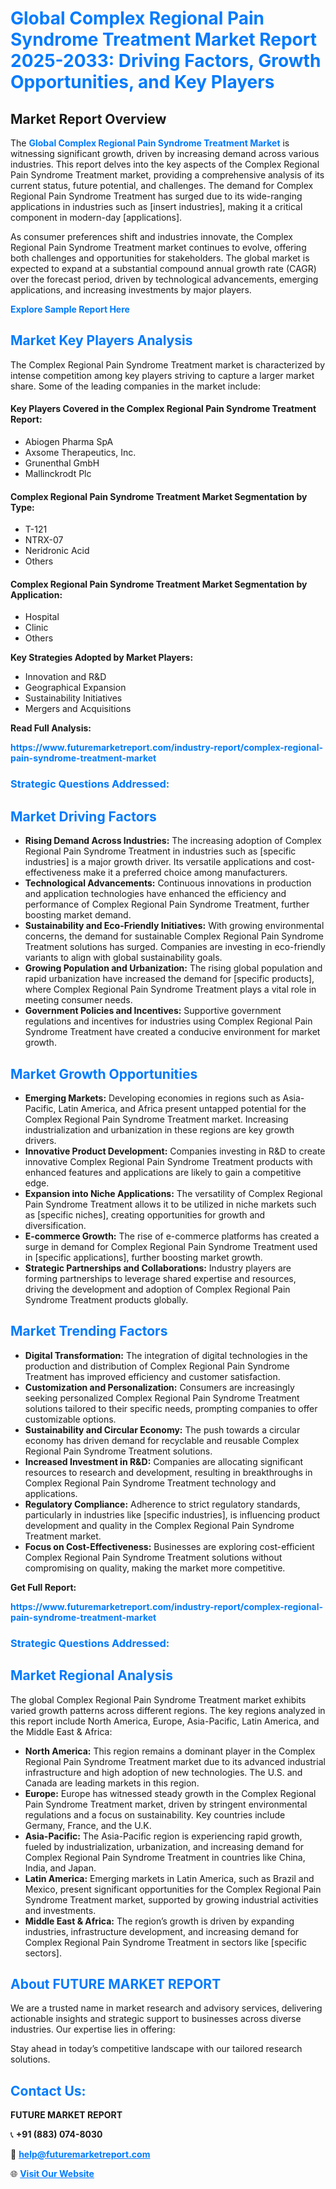 <h1 style="color: #007BFF;">Global Complex Regional Pain Syndrome Treatment Market Report 2025-2033: Driving Factors, Growth Opportunities, and Key Players</h1>

<section id="overview">
<h2>Market Report Overview</h2>
<p>The <a href="https://www.futuremarketreport.com/industry-report/complex-regional-pain-syndrome-treatment-market" style="color: #007BFF; text-decoration: none;"><strong>Global Complex Regional Pain Syndrome Treatment Market</strong></a> is witnessing significant growth, driven by increasing demand across various industries. This report delves into the key aspects of the Complex Regional Pain Syndrome Treatment market, providing a comprehensive analysis of its current status, future potential, and challenges. The demand for Complex Regional Pain Syndrome Treatment has surged due to its wide-ranging applications in industries such as [insert industries], making it a critical component in modern-day [applications].</p>
<p>As consumer preferences shift and industries innovate, the Complex Regional Pain Syndrome Treatment market continues to evolve, offering both challenges and opportunities for stakeholders. The global market is expected to expand at a substantial compound annual growth rate (CAGR) over the forecast period, driven by technological advancements, emerging applications, and increasing investments by major players.</p>
</section>

<section id="overview">
<p><a href="https://www.futuremarketreport.com/request-sample/reportId=86256" style="color: #007BFF; text-decoration: none;"><strong>Explore Sample Report Here</strong></a></p>
</section>

<section id="key-players">
<h2 style="color: #007BFF;">Market Key Players Analysis</h2>
<p>The Complex Regional Pain Syndrome Treatment market is characterized by intense competition among key players striving to capture a larger market share. Some of the leading companies in the market include:</p>
<h4>Key Players Covered in the Complex Regional Pain Syndrome Treatment Report:</h4>
<ul><li>Abiogen Pharma SpA</li><li>Axsome Therapeutics, Inc.</li><li>Grunenthal GmbH</li><li>Mallinckrodt Plc</li></ul>
<h4>Complex Regional Pain Syndrome Treatment Market Segmentation by Type:</h4>
<ul><li>T-121</li><li>NTRX-07</li><li>Neridronic Acid</li><li>Others</li></ul>

<h4>Complex Regional Pain Syndrome Treatment Market Segmentation by Application:</h4>
<ul><li>Hospital</li><li>Clinic</li><li>Others</li></ul>
<p><strong>Key Strategies Adopted by Market Players:</strong></p>
<ul>
<li>Innovation and R&D</li>
<li>Geographical Expansion</li>
<li>Sustainability Initiatives</li>
<li>Mergers and Acquisitions</li>
</ul>
</section>

<section>
<p><strong>Read Full Analysis: </strong></p><a href="https://www.futuremarketreport.com/industry-report/complex-regional-pain-syndrome-treatment-market" style="color: #007BFF; text-decoration: none;"><strong>https://www.futuremarketreport.com/industry-report/complex-regional-pain-syndrome-treatment-market</strong></a>
<h3 style="color: #007BFF;">Strategic Questions Addressed:</h3>
</section>

<section id="driving-factors">
<h2 style="color: #007BFF;">Market Driving Factors</h2>
<ul>
<li><strong>Rising Demand Across Industries:</strong> The increasing adoption of Complex Regional Pain Syndrome Treatment in industries such as [specific industries] is a major growth driver. Its versatile applications and cost-effectiveness make it a preferred choice among manufacturers.</li>
<li><strong>Technological Advancements:</strong> Continuous innovations in production and application technologies have enhanced the efficiency and performance of Complex Regional Pain Syndrome Treatment, further boosting market demand.</li>
<li><strong>Sustainability and Eco-Friendly Initiatives:</strong> With growing environmental concerns, the demand for sustainable Complex Regional Pain Syndrome Treatment solutions has surged. Companies are investing in eco-friendly variants to align with global sustainability goals.</li>
<li><strong>Growing Population and Urbanization:</strong> The rising global population and rapid urbanization have increased the demand for [specific products], where Complex Regional Pain Syndrome Treatment plays a vital role in meeting consumer needs.</li>
<li><strong>Government Policies and Incentives:</strong> Supportive government regulations and incentives for industries using Complex Regional Pain Syndrome Treatment have created a conducive environment for market growth.</li>
</ul>
</section>

<section id="growth-opportunities">
<h2 style="color: #007BFF;">Market Growth Opportunities</h2>
<ul>
<li><strong>Emerging Markets:</strong> Developing economies in regions such as Asia-Pacific, Latin America, and Africa present untapped potential for the Complex Regional Pain Syndrome Treatment market. Increasing industrialization and urbanization in these regions are key growth drivers.</li>
<li><strong>Innovative Product Development:</strong> Companies investing in R&D to create innovative Complex Regional Pain Syndrome Treatment products with enhanced features and applications are likely to gain a competitive edge.</li>
<li><strong>Expansion into Niche Applications:</strong> The versatility of Complex Regional Pain Syndrome Treatment allows it to be utilized in niche markets such as [specific niches], creating opportunities for growth and diversification.</li>
<li><strong>E-commerce Growth:</strong> The rise of e-commerce platforms has created a surge in demand for Complex Regional Pain Syndrome Treatment used in [specific applications], further boosting market growth.</li>
<li><strong>Strategic Partnerships and Collaborations:</strong> Industry players are forming partnerships to leverage shared expertise and resources, driving the development and adoption of Complex Regional Pain Syndrome Treatment products globally.</li>
</ul>
</section>

<section id="trending-factors">
<h2 style="color: #007BFF;">Market Trending Factors</h2>
<ul>
<li><strong>Digital Transformation:</strong> The integration of digital technologies in the production and distribution of Complex Regional Pain Syndrome Treatment has improved efficiency and customer satisfaction.</li>
<li><strong>Customization and Personalization:</strong> Consumers are increasingly seeking personalized Complex Regional Pain Syndrome Treatment solutions tailored to their specific needs, prompting companies to offer customizable options.</li>
<li><strong>Sustainability and Circular Economy:</strong> The push towards a circular economy has driven demand for recyclable and reusable Complex Regional Pain Syndrome Treatment solutions.</li>
<li><strong>Increased Investment in R&D:</strong> Companies are allocating significant resources to research and development, resulting in breakthroughs in Complex Regional Pain Syndrome Treatment technology and applications.</li>
<li><strong>Regulatory Compliance:</strong> Adherence to strict regulatory standards, particularly in industries like [specific industries], is influencing product development and quality in the Complex Regional Pain Syndrome Treatment market.</li>
<li><strong>Focus on Cost-Effectiveness:</strong> Businesses are exploring cost-efficient Complex Regional Pain Syndrome Treatment solutions without compromising on quality, making the market more competitive.</li>
</ul>
</section>

<section>
<p><strong>Get Full Report: </strong></p><a href="https://www.futuremarketreport.com/industry-report/complex-regional-pain-syndrome-treatment-market" style="color: #007BFF; text-decoration: none;"><strong>https://www.futuremarketreport.com/industry-report/complex-regional-pain-syndrome-treatment-market</strong></a>
<h3 style="color: #007BFF;">Strategic Questions Addressed:</h3>
</section>


<section id="regional-analysis">
<h2 style="color: #007BFF;">Market Regional Analysis</h2>
<p>The global Complex Regional Pain Syndrome Treatment market exhibits varied growth patterns across different regions. The key regions analyzed in this report include North America, Europe, Asia-Pacific, Latin America, and the Middle East & Africa:</p>
<ul>
<li><strong>North America:</strong> This region remains a dominant player in the Complex Regional Pain Syndrome Treatment market due to its advanced industrial infrastructure and high adoption of new technologies. The U.S. and Canada are leading markets in this region.</li>
<li><strong>Europe:</strong> Europe has witnessed steady growth in the Complex Regional Pain Syndrome Treatment market, driven by stringent environmental regulations and a focus on sustainability. Key countries include Germany, France, and the U.K.</li>
<li><strong>Asia-Pacific:</strong> The Asia-Pacific region is experiencing rapid growth, fueled by industrialization, urbanization, and increasing demand for Complex Regional Pain Syndrome Treatment in countries like China, India, and Japan.</li>
<li><strong>Latin America:</strong> Emerging markets in Latin America, such as Brazil and Mexico, present significant opportunities for the Complex Regional Pain Syndrome Treatment market, supported by growing industrial activities and investments.</li>
<li><strong>Middle East & Africa:</strong> The region’s growth is driven by expanding industries, infrastructure development, and increasing demand for Complex Regional Pain Syndrome Treatment in sectors like [specific sectors].</li>
</ul>
</section>

<footer>
<h2 style="color: #007BFF;">About FUTURE MARKET REPORT</h2>
<p>We are a trusted name in market research and advisory services, delivering actionable insights and strategic support to businesses across diverse industries. Our expertise lies in offering:</p>

<p>Stay ahead in today’s competitive landscape with our tailored research solutions.</p>

<h2 style="color: #007BFF;">Contact Us:</h2>
<p><strong>FUTURE MARKET REPORT</strong></p>
<p>📞 <strong>+91 (883) 074-8030</strong></p>
<p>📧 <strong><a href="mailto:help@futuremarketreport.com" style="color: #007BFF;">help@futuremarketreport.com</a></strong></p>
<p>🌐 <strong><a href="https://www.futuremarketreport.com/" style="color: #007BFF;">Visit Our Website</a></strong></p>
</footer>